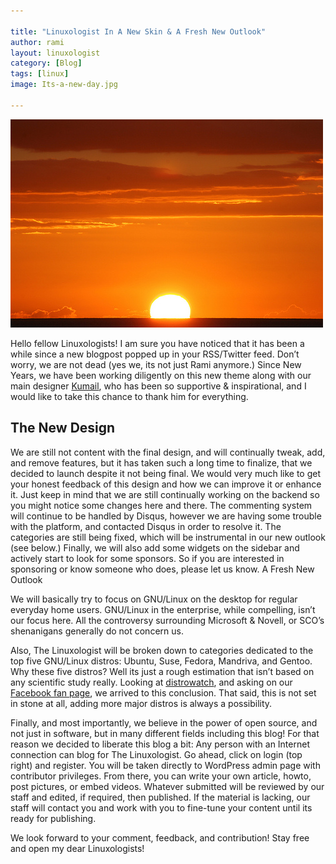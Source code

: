 ```yaml
---

title: "Linuxologist In A New Skin & A Fresh New Outlook"
author: rami
layout: linuxologist 
category: [Blog]
tags: [linux]
image: Its-a-new-day.jpg

---
```

![It's a new day](/assets/images/content/blog/Its-a-new-day.jpg)

Hello fellow Linuxologists! I am sure you have noticed that it has been a while since a new blogpost popped up in your RSS/Twitter feed. Don’t worry, we are not dead (yes we, its not just Rami anymore.) Since New Years, we have been working diligently on this new theme along with our main designer [Kumail](http://kumailht.com), who has been so supportive & inspirational, and I would like to take this chance to thank him for everything.

## The New Design

We are still not content with the final design, and will continually tweak, add, and remove features, but it has taken such a long time to finalize, that we decided to launch despite it not being final. We would very much like to get your honest feedback of this design and how we can improve it or enhance it. Just keep in mind that we are still continually working on the backend so you might notice some changes here and there. The commenting system will continue to be handled by Disqus, however we are having some trouble with the platform, and contacted Disqus in order to resolve it. The categories are still being fixed, which will be instrumental in our new outlook (see below.) Finally, we will also add some widgets on the sidebar and actively start to look for some sponsors. So if you are interested in sponsoring or know someone who does, please let us know.
A Fresh New Outlook

We will basically try to focus on GNU/Linux on the desktop for regular everyday home users. GNU/Linux in the enterprise, while compelling, isn’t our focus here. All the controversy surrounding Microsoft & Novell, or SCO’s shenanigans generally do not concern us.

Also, The Linuxologist will be broken down to categories dedicated to the top five GNU/Linux distros: Ubuntu, Suse, Fedora, Mandriva, and Gentoo. Why these five distros? Well its just a rough estimation that isn’t based on any scientific study really. Looking at [distrowatch](http:distrowatch.com), and asking on our [Facebook fan page](http://facebook.com/linuxologist), we arrived to this conclusion. That said, this is not set in stone at all, adding more major distros is always a possibility.

Finally, and most importantly, we believe in the power of open source, and not just in software, but in many different fields including this blog! For that reason we decided to liberate this blog a bit: Any person with an Internet connection can blog for The Linuxologist. Go ahead, click on login (top right) and register. You will be taken directly to WordPress admin page with contributor privileges. From there, you can write your own article, howto, post pictures, or embed videos. Whatever submitted will be reviewed by our staff and edited, if required, then published. If the material is lacking, our staff will contact you and work with you to fine-tune your content until its ready for publishing.

We look forward to your comment, feedback, and contribution! Stay free and open my dear Linuxologists!
